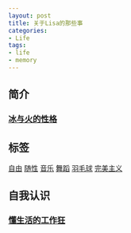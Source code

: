 ```yaml
---
layout: post
title: 关于Lisa的那些事
categories:
- Life
tags:
- life
- memory
---
```


## 简介
### [冰与火的性格]() ###

## 标签
[自由]()  [随性]() [音乐]() [舞蹈]() [羽毛球]() [完美主义]()

## 自我认识
### [懂生活的工作狂]() ###